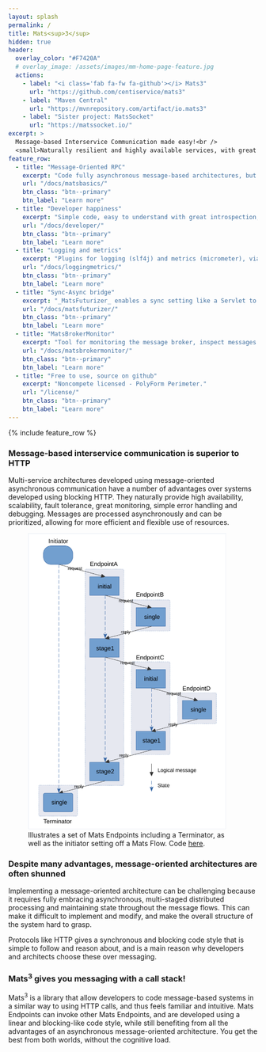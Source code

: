 ```yaml
---
layout: splash
permalink: /
title: Mats<sup>3</sup>
hidden: true
header:
  overlay_color: "#F7420A"
  # overlay_image: /assets/images/mm-home-page-feature.jpg
  actions:
    - label: "<i class='fab fa-fw fa-github'></i> Mats3"
      url: "https://github.com/centiservice/mats3"
    - label: "Maven Central"
      url: "https://mvnrepository.com/artifact/io.mats3"
    - label: "Sister project: MatsSocket"
      url: "https://matssocket.io/"
excerpt: >
  Message-based Interservice Communication made easy!<br />
  <small>Naturally resilient and highly available services, with great DevX and OpsX</small>
feature_row:
  - title: "Message-Oriented RPC"
    excerpt: "Code fully asynchronous message-based architectures, but reason like blocking RPC."
    url: "/docs/matsbasics/"
    btn_class: "btn--primary"
    btn_label: "Learn more"
  - title: "Developer happiness"
    excerpt: "Simple code, easy to understand with great introspection, painless debugging."
    url: "/docs/developer/"
    btn_class: "btn--primary"
    btn_label: "Learn more"
  - title: "Logging and metrics"
    excerpt: "Plugins for logging (slf4j) and metrics (micrometer), via Mats Interceptor API."
    url: "/docs/loggingmetrics/"
    btn_class: "btn--primary"
    btn_label: "Learn more"
  - title: "Sync-Async bridge"
    excerpt: "_MatsFuturizer_ enables a sync setting like a Servlet to invoke a Mats Endpoint"
    url: "/docs/matsfuturizer/"
    btn_class: "btn--primary"
    btn_label: "Learn more"
  - title: "MatsBrokerMonitor"
    excerpt: "Tool for monitoring the message broker, inspect messages and reissue DLQs."
    url: "/docs/matsbrokermonitor/"
    btn_class: "btn--primary"
    btn_label: "Learn more"
  - title: "Free to use, source on github"
    excerpt: "Noncompete licensed - PolyForm Perimeter."
    url: "/license/"
    btn_class: "btn--primary"
    btn_label: "Learn more"      
---
```


{% include feature_row %}


### Message-based interservice communication is superior to HTTP

Multi-service architectures developed using message-oriented asynchronous communication have a number of advantages over
systems developed using blocking HTTP. They naturally provide high availability, scalability, fault tolerance, great
monitoring, simple error handling and debugging. Messages are processed asynchronously and can be prioritized, allowing
for more efficient and flexible use of resources.

<figure class="align-center" style="max-width: 400px">
  <img src="assets/images/StandardExampleMatsFlow-halfsize-pagescaled.svg" alt="Standard Example Mats Flow">
  <figcaption>Illustrates a set of Mats Endpoints including a Terminator, as well as the initiator setting off a
  Mats Flow. Code <a href="https://github.com/centiservice/mats3/blob/main/mats-api-test/src/test/java/io/mats3/api_test/stdexampleflow/Test_StandardExampleMatsFlow.java">here</a>.</figcaption>
</figure>


### Despite many advantages, message-oriented architectures are often shunned

Implementing a message-oriented architecture can be challenging because it requires fully embracing asynchronous,
multi-staged distributed processing and maintaining state throughout the message flows. This can make it difficult to
implement and modify, and make the overall structure of the system hard to grasp.

Protocols like HTTP gives a synchronous and blocking code style that is simple to follow and reason about, and is a main
reason why developers and architects choose these over messaging.

### Mats<sup>3</sup> gives you messaging with a call stack!

Mats<sup>3</sup> is a library that allow developers to code message-based systems in a similar way to using HTTP calls,
and thus feels familiar and intuitive. Mats Endpoints can invoke other Mats Endpoints, and are developed using a linear
and blocking-like code style, while still benefiting from all the advantages of an asynchronous message-oriented
architecture. You get the best from both worlds, without the cognitive load.

